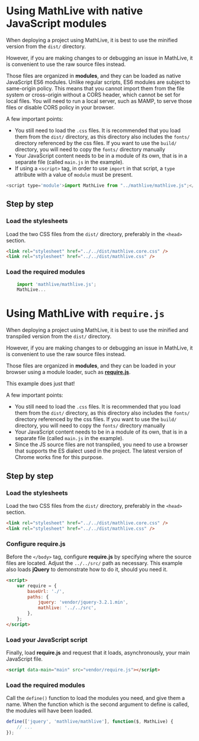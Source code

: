 # Using MathLive with native JavaScript modules

When deploying a project using MathLive, it is best to use the minified version from the `dist/` directory.

However, if you are making changes to or debugging an issue in MathLive,
it is convenient to use the raw source files instead.

Those files are organized in **modules**, and they can be loaded as native JavaScript ES6 modules. Unlike regular scripts, ES6 modules are subject to same-origin policy. This means that you cannot import them from the file system or cross-origin without a CORS header, which cannot be set for local files. You will need to run a local server, such as MAMP, to serve those files or disable CORS policy in your browser.

A few important points:

-   You still need to load the `.css` files. It is recommended that you load
    them from the `dist/` directory, as this directory also includes the `fonts/`
    directory referenced by the css files. If you want to use the `build/`
    directory, you will need to copy the `fonts/` directory manually
-   Your JavaScript content needs to be in a module of its own, that is in
    a separate file (called `main.js` in the example).
-   If using a `<script>` tag, in order to use `import` in that script, a `type` attribute
    with a value of `module` must be present.

```javascript
<script type='module'>import MathLive from "../mathlive/mathlive.js";</script>
```

## Step by step

### Load the stylesheets

Load the two CSS files from the `dist/` directory, preferably in the `<head>`
section.

```html
<link rel="stylesheet" href="../../dist/mathlive.core.css" />
<link rel="stylesheet" href="../../dist/mathlive.css" />
```

### Load the required modules

```javascript
    import 'mathlive/mathlive.js';
    MathLive...
```

# Using MathLive with `require.js`

When deploying a project using MathLive, it is best to use the minified
and transpiled version from the `dist/` directory.

However, if you are making changes to or debugging an issue in MathLive,
it is convenient to use the raw source files instead.

Those files are organized in **modules**, and they can be loaded in
your browser using a module loader, such as **[require.js](http://requirejs.org/)**.

This example does just that!

A few important points:

-   You still need to load the `.css` files. It is recommended that you load
    them from the `dist/` directory, as this directory also includes the `fonts/`
    directory referenced by the css files. If you want to use the `build/`
    directory, you will need to copy the `fonts/` directory manually
-   Your JavaScript content needs to be in a module of its own, that is in
    a separate file (called `main.js` in the example).
-   Since the JS source files are not transpiled, you need to use a browser that
    supports the ES dialect used in the project. The latest version of Chrome
    works fine for this purpose.

## Step by step

### Load the stylesheets

Load the two CSS files from the `dist/` directory, preferably in the `<head>`
section.

```html
<link rel="stylesheet" href="../../dist/mathlive.core.css" />
<link rel="stylesheet" href="../../dist/mathlive.css" />
```

### Configure **require.js**

Before the `</body>` tag, configure **require.js** by specifying where the
source files are located. Adjust the `../../src/` path as necessary.
This example also loads **jQuery** to demonstrate how to do it, should you
need it.

```html
<script>
    var require = {
        baseUrl: './',
        paths: {
            jquery: 'vendor/jquery-3.2.1.min',
            mathlive: '../../src',
        },
    };
</script>
```

### Load your JavaScript script

Finally, load **require.js** and request that it loads, asynchronously,
your main JavaScript file.

```html
<script data-main="main" src="vendor/require.js"></script>
```

### Load the required modules

Call the `define()` function to load the modules you need, and give them a
name. When the function which is the second argument to define is called,
the modules will have been loaded.

```javascript
define(['jquery', 'mathlive/mathlive'], function($, MathLive) {
    // ...
});
```
